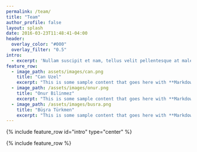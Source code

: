```yaml
---
permalink: /team/
title: "Team"
author_profile: false
layout: splash
date: 2016-03-23T11:48:41-04:00
header:
  overlay_color: "#000"
  overlay_filter: "0.5"
intro:
  - excerpt: 'Nullam suscipit et nam, tellus velit pellentesque at malesuada, enim eaque. Quis nulla, netus tempor in diam gravida tincidunt, *proin faucibus* voluptate felis id sollicitudin.'
feature_row:
  - image_path: assets/images/can.png
    title: "Can Uzel"
    excerpt: "This is some sample content that goes here with **Markdown** formatting."
  - image_path: /assets/images/onur.png
    title: "Onur Bilinmez"
    excerpt: "This is some sample content that goes here with **Markdown** formatting."
  - image_path: /assets/images/busra.png
    title: "Büşra Türkmen"
    excerpt: "This is some sample content that goes here with **Markdown** formatting."
---
```


{% include feature_row id="intro" type="center" %}

{% include feature_row %}
